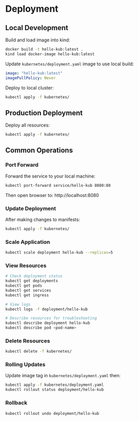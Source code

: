# Deployment

## Local Development

Build and load image into kind:
```bash
docker build -t hello-kub:latest .
kind load docker-image hello-kub:latest
```

Update `kubernetes/deployment.yaml` image to use local build:
```yaml
image: "hello-kub:latest"
imagePullPolicy: Never
```

Deploy to local cluster:
```bash
kubectl apply -f kubernetes/
```

## Production Deployment

Deploy all resources:
```bash
kubectl apply -f kubernetes/
```

## Common Operations

### Port Forward
Forward the service to your local machine:
```bash
kubectl port-forward service/hello-kub 8080:80
```
Then open browser to: http://localhost:8080

### Update Deployment
After making changes to manifests:
```bash
kubectl apply -f kubernetes/
```

### Scale Application
```bash
kubectl scale deployment hello-kub --replicas=5
```

### View Resources
```bash
# Check deployment status
kubectl get deployments
kubectl get pods
kubectl get services
kubectl get ingress

# View logs
kubectl logs -f deployment/hello-kub

# Describe resources for troubleshooting
kubectl describe deployment hello-kub
kubectl describe pod <pod-name>
```

### Delete Resources
```bash
kubectl delete -f kubernetes/
```

### Rolling Updates
Update image tag in `kubernetes/deployment.yaml` then:
```bash
kubectl apply -f kubernetes/deployment.yaml
kubectl rollout status deployment/hello-kub
```

### Rollback
```bash
kubectl rollout undo deployment/hello-kub
```
